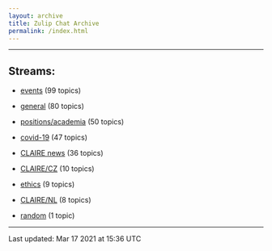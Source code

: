 ```yaml
---
layout: archive
title: Zulip Chat Archive
permalink: /index.html
---
```


---

## Streams:

* [events](stream/201207-events/index.html) (99 topics)

* [general](stream/201199-general/index.html) (80 topics)

* [positions/academia](stream/203258-positions/academia/index.html) (50 topics)

* [covid-19](stream/226112-covid-19/index.html) (47 topics)

* [CLAIRE news](stream/201957-CLAIRE-news/index.html) (36 topics)

* [CLAIRE/CZ](stream/203399-CLAIRE/CZ/index.html) (10 topics)

* [ethics](stream/228366-ethics/index.html) (9 topics)

* [CLAIRE/NL](stream/203255-CLAIRE/NL/index.html) (8 topics)

* [random](stream/202125-random/index.html) (1 topic)

<hr><p>Last updated: Mar 17 2021 at 15:36 UTC</p>